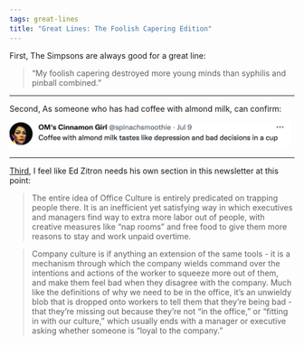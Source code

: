 ```yaml
---
tags: great-lines
title: "Great Lines: The Foolish Capering Edition"
---
```


First, The Simpsons are always good for a great line:

> “My foolish capering destroyed more young minds than syphilis and pinball combined.”
___

Second, As someone who has had coffee with almond milk, can confirm:

![coffeealmondmilk.png](https://raw.githubusercontent.com/muneer78/muneer78.github.io/master/images/coffeealmondmilk.png)

___

[Third](https://ez.substack.com/p/office-and-company-culture-are-bullshit?s=w), I feel like Ed Zitron needs his own section in this newsletter at this point:

> The entire idea of Office Culture is entirely predicated on trapping people there. It is an inefficient yet satisfying way in which executives and managers find way to extra more labor out of people, with creative measures like “nap rooms” and free food to give them more reasons to stay and work unpaid overtime.

> Company culture is if anything an extension of the same tools - it is a mechanism through which the company wields command over the intentions and actions of the worker to squeeze more out of them, and make them feel bad when they disagree with the company. Much like the definitions of why we need to be in the office, it’s an unwieldy blob that is dropped onto workers to tell them that they’re being bad - that they’re missing out because they’re not “in the office,” or “fitting in with our culture,” which usually ends with a manager or executive asking whether someone is “loyal to the company.”
